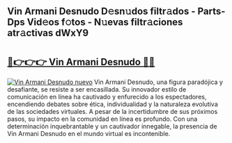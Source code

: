 ## Vin Armani Desnudo D𝚎sn𝚞dos filtr𝚊dos - Parts-Dps Vid𝚎os f𝚘tos - N𝚞evas filtr𝚊ciones atr𝚊ctivas dWxY9

# <h2><a href="http://mbbpde.tromn.icu/?c=Vin+Armani+Desnudo">🔗👉👉👉 Vin Armani Desnudo 🔗🔗</a></h2>

[![Vin Armani Desnudo nuevo](https://i.imgur.com/pEAQMta.gif)](http://mbbpde.tromn.icu/?c=Vin+Armani+Desnudo)
Vin Armani Desnudo, una figura paradójica y desafiante, se resiste a ser encasillada. Su innovador estilo de comunicación en línea ha cautivado y enfurecido a los espectadores, encendiendo debates sobre ética, individualidad y la naturaleza evolutiva de las sociedades virtuales. A pesar de la incertidumbre de sus próximos pasos, su impacto en la comunidad en línea es profundo. Con una determinación inquebrantable y un cautivador innegable, la presencia de Vin Armani Desnudo en el mundo virtual es incontenible.
